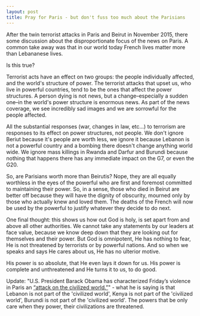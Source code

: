 ```yaml
---
layout: post
title: Pray for Paris - but don't fuss too much about the Parisians
---
```


After the twin terrorist attacks in Paris and Beirut in November 2015, there some discussion about the disproportionate focus of the news on Paris. A common take away was that in our world today French lives matter more than Lebananese lives.

Is this true?

Terrorist acts have an effect on two groups: the people individually affected, and the world's structure of power. The terrorist attacks that upset us, who live in powerful countries, tend to be the ones that affect the power structures. A person dying is not news, but a change–especially a sudden one–in the world's power structure is enormous news. As part of the news coverage, we see incredibly sad images and we are sorrowful for the people affected.

All the substantial responses (war, changes in law, etc...) to terrorism are responses to its effect on power structures, not people. We don't ignore Beriut because it's people are worth less, we ignore it because Lebanon is not a powerful country and a bombing there doesn't change anything world wide. We ignore mass killings in Rwanda and Darfur and Burundi because nothing that happens there has any immediate impact on the G7, or even the G20.

So, are Parisians worth more than Beirutis? Nope, they are all equally worthless in the eyes of the powerful who are first and foremost committed to maintaining their power. So, in a sense, those who died in Beirut are better off because they will have the dignity of obscurity, mourned only by those who actually knew and loved them. The deaths of the French will now be used by the powerful to justify whatever they decide to do next.

One final thought: this shows us how out God is holy, is set apart from and above all other authorities. We cannot take any statements by our leaders at face value, because we know deep down that they are looking out for themselves and their power. But God is omnipotent, He has nothing to fear, He is not threatened by terrorists or by powerful nations. And so when we speaks and says He cares about us, He has no ulterior motive.

His power is so absolute, that He even lays it down for us. His power is complete and unthreatened and He turns it to us, to do good.

Update: "U.S. President Barack Obama has characterized Friday’s violence in Paris an [“attack on the civilized world.”](http://m.thestar.com/#/article/news/canada/2015/11/16/trudeau-tells-g20-fighter-jets-out-but-canada-evaluating-role-in-terror-fight.html)" - what he is saying is that Lebanon is not part of the 'civilized world', Kenya is not part of the 'civilized world', Burundi is not part of the 'civilized world'. The powers that be only care when they power, their civilizations are threatened.  
